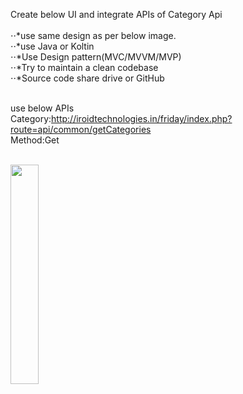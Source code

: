 
Create below UI and integrate APIs of Category Api  <br /> <br />
⋅⋅*use same design as per below image. <br />
⋅⋅*use Java or Koltin  <br />
⋅⋅*Use Design pattern(MVC/MVVM/MVP) <br />
⋅⋅*Try to maintain a clean codebase <br />
⋅⋅*Source code share drive or GitHub <br /> <br />

use below APIs <br />
Category:http://iroidtechnologies.in/friday/index.php?route=api/common/getCategories <br />
Method:Get <br /><br />


<img src="https://github.com/shameemathinhal/AndroidMachineTestTwoYear/blob/main/Screenshot_2020-11-30-19-33-33-13.jpg" width="30%"></img>
